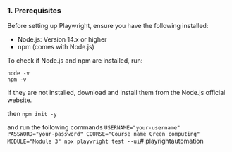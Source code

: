 ### 1. Prerequisites

Before setting up Playwright, ensure you have the following installed:
- Node.js: Version 14.x or higher
- npm (comes with Node.js)

To check if Node.js and npm are installed, run:

```
node -v
npm -v
```
If they are not installed, download and install them from the Node.js official website.

then 
`npm init -y`


and run the following commands
`USERNAME="your-username" PASSWORD="your-password" COURSE="Course name Green computing" MODULE="Module 3" npx playwright test --ui`#   p l a y r i g h t a u t o m a t i o n  
 